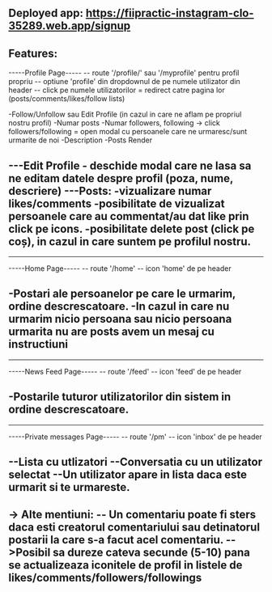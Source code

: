 Deployed app: https://fiipractic-instagram-clo-35289.web.app/signup
----------------------------------
Features:
----------------------------------
-----Profile Page----- 
        -- route '/profile/<userid>' sau '/myprofile' pentru profil propriu
        -- optiune 'profile' din dropdownul de pe numele utilizator din header
        -- click pe numele utilizatorilor = redirect catre pagina lor (posts/comments/likes/follow lists)

-Follow/Unfollow sau Edit Profile (in cazul in care ne aflam pe propriul nostru profil)
-Numar posts
-Numar followers, following -> click followers/following = open modal cu persoanele care ne urmaresc/sunt urmarite de noi
-Description
-Posts Render

---Edit Profile 
    - deschide modal care ne lasa sa ne editam datele despre profil (poza, nume, descriere)
---Posts: 
    -vizualizare numar likes/comments 
    -posibilitate de vizualizat persoanele care au commentat/au dat like prin click pe icons.
    -posibilitate delete post (click pe coș), in cazul in care suntem pe profilul nostru.
----------------------------------
----------------------------------
-----Home Page-----
        -- route '/home'
        -- icon 'home' de pe header

-Postari ale persoanelor pe care le urmarim, ordine descrescatoare.
-In cazul in care nu urmarim nicio persoana sau nicio persoana urmarita nu are posts avem un mesaj cu instructiuni
----------------------------------
----------------------------------
-----News Feed Page-----
        -- route '/feed'
        -- icon 'feed' de pe header

-Postarile tuturor utilizatorilor din sistem in ordine descrescatoare.
----------------------------------
----------------------------------
-----Private messages Page-----
        -- route '/pm'
        -- icon 'inbox' de pe header

--Lista cu utlizatori
--Conversatia cu un utilizator selectat
--Un utilizator apare in lista daca este urmarit si te urmareste.
----------------------------------
-> Alte mentiuni:
-- Un comentariu poate fi sters daca esti creatorul comentariului sau detinatorul postarii la care s-a facut acel comentariu.
-->Posibil sa dureze cateva secunde (5-10) pana se actualizeaza iconitele de profil in listele de likes/comments/followers/followings
----------------------------------
